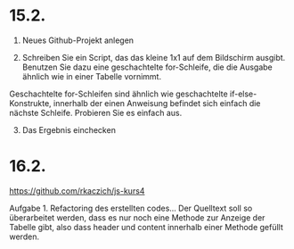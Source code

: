 # 15.2.

1. Neues Github-Projekt anlegen

2. Schreiben Sie ein Script, das das kleine 1x1 auf dem Bildschirm
ausgibt. Benutzen Sie dazu eine geschachtelte for-Schleife, die
die Ausgabe ähnlich wie in einer Tabelle vornimmt.

Geschachtelte for-Schleifen sind ähnlich wie geschachtelte if-else-Konstrukte,
innerhalb der einen Anweisung befindet sich einfach die nächste Schleife.
Probieren Sie es einfach aus.

3. Das Ergebnis einchecken

# 16.2.

https://github.com/rkaczich/js-kurs4

Aufgabe 1. Refactoring des erstellten codes... Der Quelltext soll so überarbeitet werden, dass es nur noch eine Methode zur Anzeige der Tabelle gibt, also dass header und content innerhalb einer Methode gefüllt werden.
